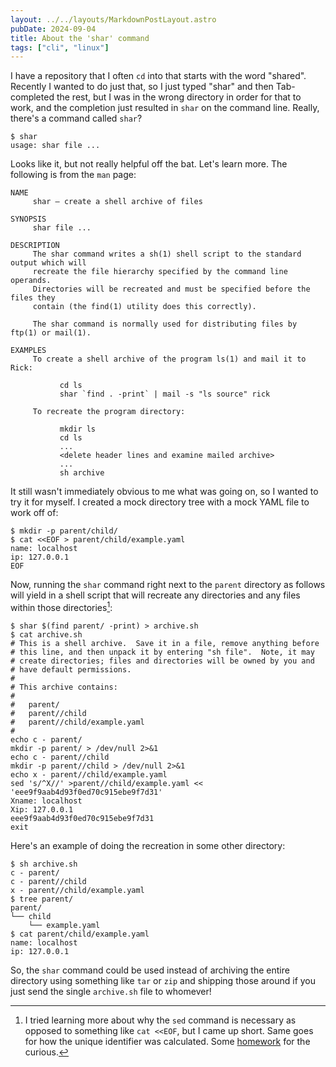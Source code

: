 ```yaml
---
layout: ../../layouts/MarkdownPostLayout.astro
pubDate: 2024-09-04
title: About the 'shar' command
tags: ["cli", "linux"]
---
```

I have a repository that I often `cd` into that starts with the word "shared". Recently I wanted to do just that, so I just typed "shar" and then Tab-completed the rest, but I was in the wrong directory in order for that to work, and the completion just resulted in `shar` on the command line. Really, there's a command called `shar`?

```console
$ shar
usage: shar file ...
```

Looks like it, but not really helpful off the bat. Let's learn more. The following is from the `man` page:

```plaintext
NAME
     shar – create a shell archive of files

SYNOPSIS
     shar file ...

DESCRIPTION
     The shar command writes a sh(1) shell script to the standard output which will 
     recreate the file hierarchy specified by the command line operands.
     Directories will be recreated and must be specified before the files they 
     contain (the find(1) utility does this correctly).

     The shar command is normally used for distributing files by ftp(1) or mail(1).

EXAMPLES
     To create a shell archive of the program ls(1) and mail it to Rick:

           cd ls
           shar `find . -print` | mail -s "ls source" rick

     To recreate the program directory:

           mkdir ls
           cd ls
           ...
           <delete header lines and examine mailed archive>
           ...
           sh archive
```

It still wasn't immediately obvious to me what was going on, so I wanted to try it for myself. I created a mock directory tree with a mock YAML file to work off of:

```console
$ mkdir -p parent/child/
$ cat <<EOF > parent/child/example.yaml
name: localhost
ip: 127.0.0.1
EOF
```

Now, running the `shar` command right next to the `parent` directory as follows will yield in a shell script that will recreate any directories and any files within those directories[^1]:

```console
$ shar $(find parent/ -print) > archive.sh
$ cat archive.sh
# This is a shell archive.  Save it in a file, remove anything before
# this line, and then unpack it by entering "sh file".  Note, it may
# create directories; files and directories will be owned by you and
# have default permissions.
#
# This archive contains:
#
#	parent/
#	parent//child
#	parent//child/example.yaml
#
echo c - parent/
mkdir -p parent/ > /dev/null 2>&1
echo c - parent//child
mkdir -p parent//child > /dev/null 2>&1
echo x - parent//child/example.yaml
sed 's/^X//' >parent//child/example.yaml << 'eee9f9aab4d93f0ed70c915ebe9f7d31'
Xname: localhost
Xip: 127.0.0.1
eee9f9aab4d93f0ed70c915ebe9f7d31
exit
```

Here's an example of doing the recreation in some other directory:

```console
$ sh archive.sh
c - parent/
c - parent//child
x - parent//child/example.yaml
$ tree parent/
parent/
└── child
    └── example.yaml
$ cat parent/child/example.yaml
name: localhost
ip: 127.0.0.1
```

So, the `shar` command could be used instead of archiving the entire directory using something like `tar` or `zip` and shipping those around if you just send the single `archive.sh` file to whomever!

[^1]: I tried learning more about why the `sed` command is necessary as opposed to something like `cat <<EOF`, but I came up short. Same goes for how the unique identifier was calculated. Some [homework](https://github.com/Distrotech/sharutils/blob/master/src/shar.c) for the curious.
